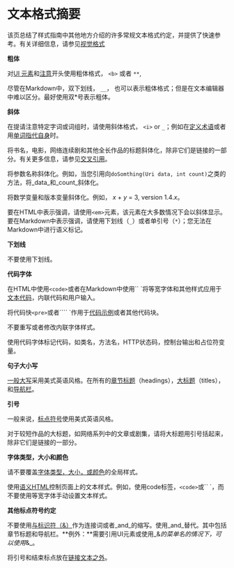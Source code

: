 # 文本格式摘要

该页总结了样式指南中其他地方介绍的许多常规文本格式约定，并提供了快速参考。有关详细信息，请参见[视觉格式](..\HTML_and_CSS\HTML_and_semantic_tagging.md)

**粗体**

对[UI 元素](..\Computer_interfaces\UI_elements_and_interaction.md)和[注意](..\Formatting_and_organization\Notes_and_other_notices.md)开头使用粗体格式， `<b>` 或者 `**`, 

尽管在Markdown中，双下划线， `__`， 也可以表示粗体格式；但是在文本编辑器中难以区分。最好使用双*号表示粗体。

**斜体**

在提请注意特定字词或词组时，请使用斜体格式， `<i>` or `_`；例如在[定义术语](..\Formatting_and_organization\Key_terms.md)或者用[单词指代自身](..\Formatting_and_organization\Words_as__words.md)时。

将书名，电影，网络连续剧和其他全长作品的标题斜体化，除非它们是链接的一部分。有关更多信息，请参见[交叉引用](..\Linking\Cross-references.md)。

将参数名称斜体化。例如，当您引用向`doSomthing(Uri data, int count)`之类的方法，将_data_和_count_斜体化。

将数学变量和版本变量斜体化。例如， *x* + *y* = 3, version 1.4.*x*。

要在HTML中表示强调，请使用`<em>`元素，该元素在大多数情况下会以斜体显示。要在Markdown中表示强调，请使用下划线（`_`）或者单引号（`*`）；您无法在Markdown中进行语义标记。

**下划线**

不要使用下划线。

**代码字体**

在HTML中使用`<code>`或者在Markdown中使用`` `将等宽字体和其他样式应用于[文本代码](..\Computer_interfaces\Code_in_text.md)，内联代码和用户输入。

将代码快`<pre>`或者```` `作用于[代码示例](..\Computer_interfaces\Code_Samples.md)或者其他代码块。

不要重写或者修改内联字体样式。

使用代码字体标记代码，如类名，方法名，HTTP状态码，控制台输出和占位符变量。

**句子大小写**

[一般大写](..\Language_and_grammar\Capitalization.md)采用美式英语风格。在所有的[章节标题](..\Language_and_grammar\Capitalization.md)（headings），[大标题](..\Language_and_grammar\Capitalization.md)（titles），和[导航栏](..\Language_and_grammar\Capitalization.md)。

**引号**

一般来说，[标点符号](..\Punctuation\Quotation_marks.md)使用美式英语风格。

对于较短作品的大标题，如网络系列中的文章或剧集，请将大标题用引号括起来，除非它们是链接的一部分。

**字体类型，大小和颜色**

请不要覆盖[字体类型，大小，或颜色](..\HTML_and_CSS\Font_and_font_size.md)的全局样式。

使用[语义HTML](..\HTML_and_CSS\HTML_and_semantic_tagging.md)控制页面上的文本样式。例如，使用code标签，`<code>`或`` `，而不要使用等宽字体手动设置文本样式。

**其他标点符号约定**

不要使用[与标识符（&）](..\Key_resources\Word_list.md)作为连接词或者_and_的缩写。使用_and_替代。其中包括章节标题和导航栏。**例外：**需要引用UI元素或使用_&_的菜单名的情况下，可以使用_&_。

将引号和结束标点放在[链接文本之外](..\Linking\Link_text.md)。

